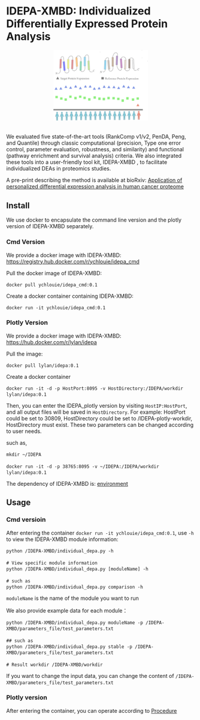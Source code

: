 # IDEPA-XMBD: Individualized Differentially Expressed Protein Analysis

<div align=center><img src="./figs/IDEPA_figs.png" width="50%" height="50%" ></div>
&nbsp;


We evaluated five state-of-the-art tools (RankComp v1/v2, PenDA, Peng, and Quantile) through classic computational (precision, Type one error control, parameter evaluation, robustness, and similarity) and functional (pathway enrichment and survival analysis) criteria. We also integrated these tools into a user-friendly tool kit, IDEPA-XMBD , to facilitate individualized DEAs in proteomics studies.

A pre-print describing the method is available at bioRxiv: [Application of personalized differential expression analysis in human cancer proteome](https://www.biorxiv.org/content/10.1101/2021.07.18.452812v2)


## Install
We use docker to encapsulate the command line version and the plotly version of IDEPA-XMBD separately.

### Cmd Version
We provide a docker image with IDEPA-XMBD: https://registry.hub.docker.com/r/ychlouie/idepa_cmd

Pull the docker image of IDEPA-XMBD:
```shell
docker pull ychlouie/idepa_cmd:0.1
```

Create a docker container containing IDEPA-XMBD:
```shell
docker run -it ychlouie/idepa_cmd:0.1
```

### Plotly Version
We provide a docker image with IDEPA-XMBD: https://hub.docker.com/r/lylan/idepa

Pull the image:
```shell
docker pull lylan/idepa:0.1
```

Create a docker container
```shell
docker run -it -d -p HostPort:8095 -v HostDirectory:/IDEPA/workdir lylan/idepa:0.1
```

Then, you can enter the IDEPA_plotly version by visiting `HostIP:HostPort`, and all output files will be saved in `HostDirectory`. For example: HostPort could be set to 30809, HostDirectory could be set to /IDEPA-plotly-workdir, HostDirectory must exist. These two parameters can be changed according to user needs.

such as,
```shell
mkdir ~/IDEPA

docker run -it -d -p 38765:8095 -v ~/IDEPA:/IDEPA/workdir lylan/idepa:0.1
```

The dependency of IDEPA-XMBD is: [environment](./environment.yml)

## Usage
### Cmd versioin
After entering the container `docker run -it ychlouie/idepa_cmd:0.1`, use `-h` to view the IDEPA-XMBD module information:
```shell
python /IDEPA-XMBD/individual_depa.py -h

# View specific module information 
python /IDEPA-XMBD/individual_depa.py [moduleName] -h

# such as
python /IDEPA-XMBD/individual_depa.py comparison -h 
```
`moduleName` is the name of the module you want to run 

We also provide example data for each module：
```shell
python /IDEPA-XMBD/individual_depa.py moduleName -p /IDEPA-XMBD/parameters_file/test_parameters.txt

## such as
python /IDEPA-XMBD/individual_depa.py stable -p /IDEPA-XMBD/parameters_file/test_parameters.txt

# Result workdir /IDEPA-XMBD/workdir
```

If you want to change the input data, you can change the content of `/IDEPA-XMBD/parameters_file/test_parameters.txt`

### Plotly version

After entering the container, you can operate according to [Procedure](./procedure.pdf)

